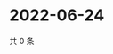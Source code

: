 # 2022-06-24

共 0 条

<!-- BEGIN WEIBO -->
<!-- 最后更新时间 Fri Jun 24 2022 21:37:24 GMT+0800 (China Standard Time) -->

<!-- END WEIBO -->
